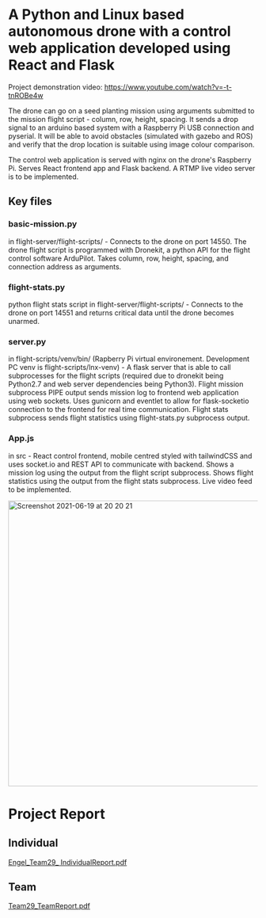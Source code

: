 # A Python and Linux based autonomous drone with a control web application developed using React and Flask

Project demonstration video: https://www.youtube.com/watch?v=-t-tnROBe4w 

The drone can go on a seed planting mission using arguments submitted to the mission flight script - column, row, height, spacing. It sends a drop signal to an arduino based system with a Raspberry Pi USB connection and pyserial. It will be able to avoid obstacles (simulated with gazebo and ROS) and verify that the drop location is suitable using image colour comparison. 

The control web application is served with nginx on the drone's Raspberry Pi. Serves React frontend app and Flask backend. A RTMP live video server is to be implemented.

## Key files
### basic-mission.py
in flight-server/flight-scripts/ - Connects to the drone on port 14550. The drone flight script is programmed with Dronekit, a python API for the flight control software ArduPilot. Takes column, row, height, spacing, and connection address as arguments.

### flight-stats.py
python flight stats script in flight-server/flight-scripts/ - Connects to the drone on port 14551 and returns critical data until the drone becomes unarmed.

### server.py
in flight-scripts/venv/bin/ (Rapberry Pi virtual environement. Development PC venv is flight-scripts/lnx-venv) - 
A flask server that is able to call subprocesses for the flight scripts (required due to dronekit being Python2.7 and web server dependencies being Python3). Flight mission subprocess PIPE output sends mission log to frontend web application using web sockets. Uses gunicorn and eventlet to allow for flask-socketio connection to the frontend for real time communication. Flight stats subprocess sends flight statistics using flight-stats.py subprocess output.

### App.js
in src - React control frontend, mobile centred styled with tailwindCSS and uses socket.io and REST API to communicate with backend. Shows a mission log using the output from the flight script subprocess. Shows flight statistics using the output from the flight stats subprocess. Live video feed to be implemented.

<img width="577" alt="Screenshot 2021-06-19 at 20 20 21" src="https://user-images.githubusercontent.com/66388962/122653366-dc0c4780-d13b-11eb-9dbd-ddd557488e06.png">

# Project Report
## Individual
[Engel_Team29_ IndividualReport.pdf](https://github.com/RubenEngel/iot-seed-drone/files/6681264/Engel_Team29_.IndividualReport.pdf)
## Team 
[Team29_TeamReport.pdf](https://github.com/RubenEngel/iot-seed-drone/files/6681266/Team29_TeamReport.pdf)
